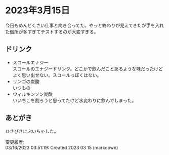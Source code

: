 # 2023年3月15日

今日もめんどくさい仕事と向き合ってた。やっと終わりが見えてきたが手を入れた個所が多すぎてテストするのが大変すぎる。

## ドリンク

- スコールエナジー  
スコールのエナジードリンク。どこかで飲んだことあるような味だったけどよく思い出せない。スコールっぽくはない。
- リンゴの炭酸  
いつもの
- ウィルキンソン炭酸  
いいちこを割ろうと思ってたけど水変わりに飲んでしまった。

## あとがき

ひさびさにぶいちゃした。

変更履歴:  
03/16/2023 03:51:19: Created 2023 03 15 (markdown)  
